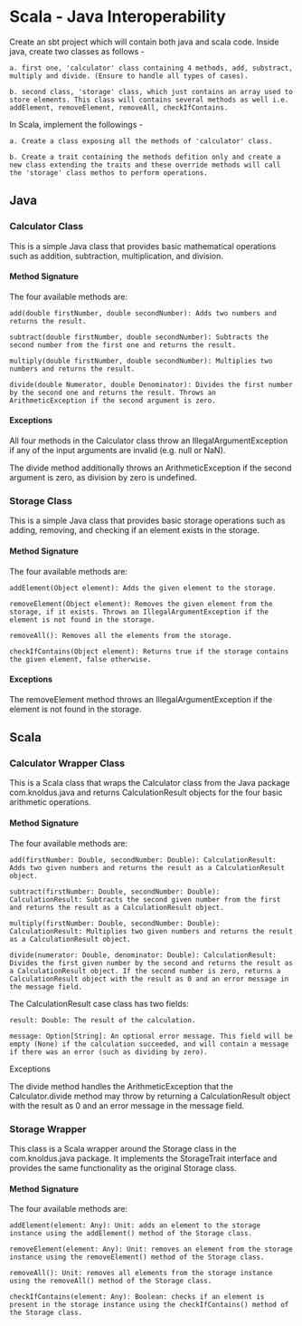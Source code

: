 # Scala - Java Interoperability

Create an sbt project which will contain both java and scala code. Inside java, create two classes as follows -

    a. first one, 'calculator' class containing 4 methods, add, substract, multiply and divide. (Ensure to handle all types of cases).
    
    b. second class, 'storage' class, which just contains an array used to store elements. This class will contains several methods as well i.e. addElement, removeElement, removeAll, checkIfContains.

In Scala, implement the followings -

    a. Create a class exposing all the methods of 'calculator' class.
    
    b. Create a trait containing the methods defition only and create a new class extending the traits and these override methods will call the 'storage' class methos to perform operations.

## Java

### Calculator Class

This is a simple Java class that provides basic mathematical operations such as addition, subtraction, multiplication, and division.

#### Method Signature 

The four available methods are:

    add(double firstNumber, double secondNumber): Adds two numbers and returns the result.
    
    subtract(double firstNumber, double secondNumber): Subtracts the second number from the first one and returns the result.
    
    multiply(double firstNumber, double secondNumber): Multiplies two numbers and returns the result.
    
    divide(double Numerator, double Denominator): Divides the first number by the second one and returns the result. Throws an ArithmeticException if the second argument is zero.

#### Exceptions

All four methods in the Calculator class throw an IllegalArgumentException if any of the input arguments are invalid (e.g. null or NaN).

The divide method additionally throws an ArithmeticException if the second argument is zero, as division by zero is undefined.

### Storage Class

This is a simple Java class that provides basic storage operations such as adding, removing, and checking if an element exists in the storage.

#### Method Signature

The four available methods are:

    addElement(Object element): Adds the given element to the storage.
    
    removeElement(Object element): Removes the given element from the storage, if it exists. Throws an IllegalArgumentException if the element is not found in the storage.
    
    removeAll(): Removes all the elements from the storage.
    
    checkIfContains(Object element): Returns true if the storage contains the given element, false otherwise.
    
#### Exceptions

The removeElement method throws an IllegalArgumentException if the element is not found in the storage.

## Scala

### Calculator Wrapper Class

This is a Scala class that wraps the Calculator class from the Java package com.knoldus.java and returns CalculationResult objects for the four basic arithmetic operations.

#### Method Signature

The four available methods are:

    add(firstNumber: Double, secondNumber: Double): CalculationResult: Adds two given numbers and returns the result as a CalculationResult object.
    
    subtract(firstNumber: Double, secondNumber: Double): CalculationResult: Subtracts the second given number from the first and returns the result as a CalculationResult object.
    
    multiply(firstNumber: Double, secondNumber: Double): CalculationResult: Multiplies two given numbers and returns the result as a CalculationResult object.
    
    divide(numerator: Double, denominator: Double): CalculationResult: Divides the first given number by the second and returns the result as a CalculationResult object. If the second number is zero, returns a CalculationResult object with the result as 0 and an error message in the message field.

The CalculationResult case class has two fields:

    result: Double: The result of the calculation.
    
    message: Option[String]: An optional error message. This field will be empty (None) if the calculation succeeded, and will contain a message if there was an error (such as dividing by zero).

Exceptions

The divide method handles the ArithmeticException that the Calculator.divide method may throw by returning a CalculationResult object with the result as 0 and an error message in the message field.

### Storage Wrapper

This class is a Scala wrapper around the Storage class in the com.knoldus.java package. It implements the StorageTrait interface and provides the same functionality as the original Storage class.

#### Method Signature

The four available methods are:

    addElement(element: Any): Unit: adds an element to the storage instance using the addElement() method of the Storage class.
    
    removeElement(element: Any): Unit: removes an element from the storage instance using the removeElement() method of the Storage class.
    
    removeAll(): Unit: removes all elements from the storage instance using the removeAll() method of the Storage class.
    
    checkIfContains(element: Any): Boolean: checks if an element is present in the storage instance using the checkIfContains() method of the Storage class.



